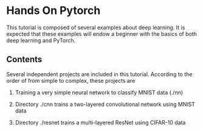 # Hands On Pytorch

This tutorial is composed of several examples about 
deep learning. It is expected that these examples will
endow a beginner with the basics of both deep learning and PyTorch.

## Contents

Several independent projects are included in this tutorial. 
According to the order of from simple to complex, these projects are

1. Training a very simple neural network to classify MNIST data (./nn)

2. Directory ./cnn trains a two-layered convolutional
   network using MNIST data

3. Directory ./resnet trains a multi-layered ResNet using
   CIFAR-10 data